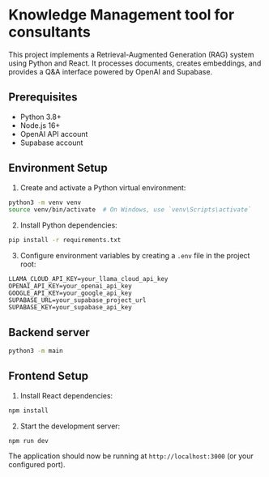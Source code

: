 # Knowledge Management tool for consultants

This project implements a Retrieval-Augmented Generation (RAG) system using Python and React. It processes documents, creates embeddings, and provides a Q&A interface powered by OpenAI and Supabase.

## Prerequisites

- Python 3.8+
- Node.js 16+
- OpenAI API account
- Supabase account

## Environment Setup

1. Create and activate a Python virtual environment:
```bash
python3 -m venv venv
source venv/bin/activate  # On Windows, use `venv\Scripts\activate`
```

2. Install Python dependencies:
```bash
pip install -r requirements.txt
```

3. Configure environment variables by creating a `.env` file in the project root:
```plaintext
LLAMA_CLOUD_API_KEY=your_llama_cloud_api_key
OPENAI_API_KEY=your_openai_api_key
GOOGLE_API_KEY=your_google_api_key
SUPABASE_URL=your_supabase_project_url
SUPABASE_KEY=your_supabase_api_key
```

## Backend server


```bash
python3 -m main
```


## Frontend Setup

1. Install React dependencies:
```bash
npm install
```

2. Start the development server:
```bash
npm run dev
```

The application should now be running at `http://localhost:3000` (or your configured port).
